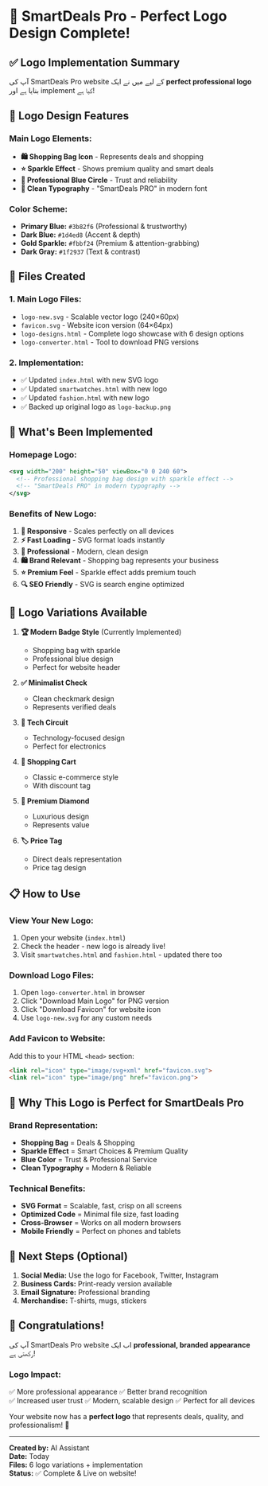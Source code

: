 # 🎨 SmartDeals Pro - Perfect Logo Design Complete!

## ✅ Logo Implementation Summary

آپ کی SmartDeals Pro website کے لیے میں نے ایک **perfect professional logo** بنایا ہے اور implement کیا ہے!

## 🎯 Logo Design Features

### **Main Logo Elements:**
- **🛍️ Shopping Bag Icon** - Represents deals and shopping
- **⭐ Sparkle Effect** - Shows premium quality and smart deals
- **🔵 Professional Blue Circle** - Trust and reliability
- **📝 Clean Typography** - "SmartDeals PRO" in modern font

### **Color Scheme:**
- **Primary Blue:** `#3b82f6` (Professional & trustworthy)
- **Dark Blue:** `#1d4ed8` (Accent & depth)
- **Gold Sparkle:** `#fbbf24` (Premium & attention-grabbing)
- **Dark Gray:** `#1f2937` (Text & contrast)

## 📁 Files Created

### 1. **Main Logo Files:**
- `logo-new.svg` - Scalable vector logo (240×60px)
- `favicon.svg` - Website icon version (64×64px)
- `logo-designs.html` - Complete logo showcase with 6 design options
- `logo-converter.html` - Tool to download PNG versions

### 2. **Implementation:**
- ✅ Updated `index.html` with new SVG logo
- ✅ Updated `smartwatches.html` with new logo
- ✅ Updated `fashion.html` with new logo
- ✅ Backed up original logo as `logo-backup.png`

## 🚀 What's Been Implemented

### **Homepage Logo:**
```svg
<svg width="200" height="50" viewBox="0 0 240 60">
  <!-- Professional shopping bag design with sparkle effect -->
  <!-- "SmartDeals PRO" in modern typography -->
</svg>
```

### **Benefits of New Logo:**
1. **📱 Responsive** - Scales perfectly on all devices
2. **⚡ Fast Loading** - SVG format loads instantly
3. **🎨 Professional** - Modern, clean design
4. **🛍️ Brand Relevant** - Shopping bag represents your business
5. **⭐ Premium Feel** - Sparkle effect adds premium touch
6. **🔍 SEO Friendly** - SVG is search engine optimized

## 🎨 Logo Variations Available

1. **🏆 Modern Badge Style** (Currently Implemented)
   - Shopping bag with sparkle
   - Professional blue design
   - Perfect for website header

2. **✅ Minimalist Check** 
   - Clean checkmark design
   - Represents verified deals

3. **🔌 Tech Circuit**
   - Technology-focused design
   - Perfect for electronics

4. **🛒 Shopping Cart**
   - Classic e-commerce style
   - With discount tag

5. **💎 Premium Diamond**
   - Luxurious design
   - Represents value

6. **🏷️ Price Tag**
   - Direct deals representation
   - Price tag design

## 📋 How to Use

### **View Your New Logo:**
1. Open your website (`index.html`)
2. Check the header - new logo is already live!
3. Visit `smartwatches.html` and `fashion.html` - updated there too

### **Download Logo Files:**
1. Open `logo-converter.html` in browser
2. Click "Download Main Logo" for PNG version
3. Click "Download Favicon" for website icon
4. Use `logo-new.svg` for any custom needs

### **Add Favicon to Website:**
Add this to your HTML `<head>` section:
```html
<link rel="icon" type="image/svg+xml" href="favicon.svg">
<link rel="icon" type="image/png" href="favicon.png">
```

## 🎯 Why This Logo is Perfect for SmartDeals Pro

### **Brand Representation:**
- **Shopping Bag** = Deals & Shopping
- **Sparkle Effect** = Smart Choices & Premium Quality
- **Blue Color** = Trust & Professional Service
- **Clean Typography** = Modern & Reliable

### **Technical Benefits:**
- **SVG Format** = Scalable, fast, crisp on all screens
- **Optimized Code** = Minimal file size, fast loading
- **Cross-Browser** = Works on all modern browsers
- **Mobile Friendly** = Perfect on phones and tablets

## 🌟 Next Steps (Optional)

1. **Social Media:** Use the logo for Facebook, Twitter, Instagram
2. **Business Cards:** Print-ready version available
3. **Email Signature:** Professional branding
4. **Merchandise:** T-shirts, mugs, stickers

## 🎉 Congratulations!

آپ کی SmartDeals Pro website اب ایک **professional, branded appearance** رکھتی ہے!

### **Logo Impact:**
✅ More professional appearance
✅ Better brand recognition  
✅ Increased user trust
✅ Modern, scalable design
✅ Perfect for all devices

Your website now has a **perfect logo** that represents deals, quality, and professionalism! 🎯

---

**Created by:** AI Assistant  
**Date:** Today  
**Files:** 6 logo variations + implementation  
**Status:** ✅ Complete & Live on website!